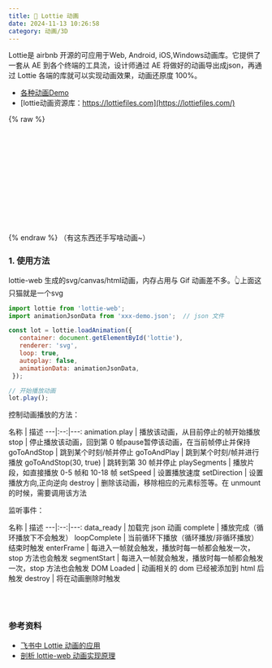 ```yaml
---
title: 🤔 Lottie 动画
date: 2024-11-13 10:26:58
category: 动画/3D
---
```

Lottie是 airbnb 开源的可应用于Web, Android, iOS,Windows动画库。它提供了一套从 AE 到各个终端的工具流，设计师通过 AE 将做好的动画导出成json，再通过 Lottie 各端的库就可以实现动画效果，动画还原度 100%。

- [各种动画Demo](https://codepen.io/collection/nVYWZR/)
- [lottie动画资源库：https://lottiefiles.com](https://lottiefiles.com/)


{% raw %}
<div id="lottie" style="display: block; width: 200px; height: 200px"></div>
<script src="https://unpkg.com/lottie-web@5.12.2/build/player/lottie.min.js"></script>
<script>
lottie.loadAnimation({
   container: document.getElementById('lottie'), 
   renderer: 'svg',
   loop: true,
   autoplay: false,
   animationData:  {
  "v": "5.8.1",
  "fr": 60,
  "ip": 0,
  "op": 65,
  "w": 400,
  "h": 400,
  "nm": "Comp 1",
  "ddd": 0,
  "assets": [

  ],
  "layers": [
    {
      "ddd": 0,
      "ind": 1,
      "ty": 4,
      "nm": "Lapa",
      "sr": 1,
      "ks": {
        "o": {
          "a": 0,
          "k": 100,
          "ix": 11
        },
        "r": {
          "a": 1,
          "k": [
            {
              "i": {
                "x": [
                  0.34
                ],
                "y": [
                  1
                ]
              },
              "o": {
                "x": [
                  0.66
                ],
                "y": [
                  0
                ]
              },
              "t": 7,
              "s": [
                49
              ]
            },
            {
              "t": 53,
              "s": [
                -39
              ]
            }
          ],
          "ix": 10
        },
        "p": {
          "a": 1,
          "k": [
            {
              "i": {
                "x": 0.34,
                "y": 1
              },
              "o": {
                "x": 0.66,
                "y": 0
              },
              "t": 5,
              "s": [
                168.5,
                250,
                0
              ],
              "to": [
                -5.417,
                0,
                0
              ],
              "ti": [
                0,
                0,
                0
              ]
            },
            {
              "i": {
                "x": 0.34,
                "y": 1
              },
              "o": {
                "x": 0.66,
                "y": 0
              },
              "t": 31,
              "s": [
                136,
                250,
                0
              ],
              "to": [
                0,
                0,
                0
              ],
              "ti": [
                -5.417,
                0,
                0
              ]
            },
            {
              "t": 58,
              "s": [
                180.5,
                250,
                0
              ]
            }
          ],
          "ix": 2,
          "l": 2
        },
        "a": {
          "a": 0,
          "k": [
            -66.5,
            50,
            0
          ],
          "ix": 1,
          "l": 2
        },
        "s": {
          "a": 0,
          "k": [
            100,
            100,
            100
          ],
          "ix": 6,
          "l": 2
        }
      },
      "ao": 0,
      "shapes": [
        {
          "ty": "gr",
          "it": [
            {
              "ind": 0,
              "ty": "sh",
              "ix": 1,
              "ks": {
                "a": 0,
                "k": {
                  "i": [
                    [
                      0,
                      0
                    ],
                    [
                      -1,
                      -16
                    ],
                    [
                      -4.5,
                      -3
                    ],
                    [
                      -8,
                      6.5
                    ],
                    [
                      0,
                      0
                    ]
                  ],
                  "o": [
                    [
                      0,
                      0
                    ],
                    [
                      1,
                      16
                    ],
                    [
                      4.5,
                      3
                    ],
                    [
                      7.703,
                      -6.258
                    ],
                    [
                      0,
                      0
                    ]
                  ],
                  "v": [
                    [
                      -68,
                      40
                    ],
                    [
                      -114.5,
                      41
                    ],
                    [
                      -109,
                      55.75
                    ],
                    [
                      -91.5,
                      51
                    ],
                    [
                      -70.5,
                      62.5
                    ]
                  ],
                  "c": true
                },
                "ix": 2
              },
              "nm": "Path 1",
              "mn": "ADBE Vector Shape - Group",
              "hd": false
            },
            {
              "ty": "fl",
              "c": {
                "a": 0,
                "k": [
                  0,
                  0,
                  0,
                  1
                ],
                "ix": 4
              },
              "o": {
                "a": 0,
                "k": 100,
                "ix": 5
              },
              "r": 1,
              "bm": 0,
              "nm": "Fill 1",
              "mn": "ADBE Vector Graphic - Fill",
              "hd": false
            },
            {
              "ty": "tr",
              "p": {
                "a": 0,
                "k": [
                  -68,
                  39.5
                ],
                "ix": 2
              },
              "a": {
                "a": 0,
                "k": [
                  -68,
                  39.5
                ],
                "ix": 1
              },
              "s": {
                "a": 0,
                "k": [
                  100,
                  100
                ],
                "ix": 3
              },
              "r": {
                "a": 0,
                "k": 0,
                "ix": 6
              },
              "o": {
                "a": 0,
                "k": 100,
                "ix": 7
              },
              "sk": {
                "a": 0,
                "k": 0,
                "ix": 4
              },
              "sa": {
                "a": 0,
                "k": 0,
                "ix": 5
              },
              "nm": "Transform"
            }
          ],
          "nm": "Shape 1",
          "np": 3,
          "cix": 2,
          "bm": 0,
          "ix": 1,
          "mn": "ADBE Vector Group",
          "hd": false
        }
      ],
      "ip": 0,
      "op": 65,
      "st": 0,
      "bm": 0
    },
    {
      "ddd": 0,
      "ind": 2,
      "ty": 4,
      "nm": "tale",
      "sr": 1,
      "ks": {
        "o": {
          "a": 0,
          "k": 100,
          "ix": 11
        },
        "r": {
          "a": 0,
          "k": 0,
          "ix": 10
        },
        "p": {
          "a": 0,
          "k": [
            232.625,
            200.5,
            0
          ],
          "ix": 2,
          "l": 2
        },
        "a": {
          "a": 0,
          "k": [
            0,
            0,
            0
          ],
          "ix": 1,
          "l": 2
        },
        "s": {
          "a": 0,
          "k": [
            106.374,
            101.081,
            100
          ],
          "ix": 6,
          "l": 2
        }
      },
      "ao": 0,
      "shapes": [
        {
          "ty": "gr",
          "it": [
            {
              "ind": 0,
              "ty": "sh",
              "ix": 1,
              "ks": {
                "a": 1,
                "k": [
                  {
                    "i": {
                      "x": 0.29,
                      "y": 1
                    },
                    "o": {
                      "x": 0.71,
                      "y": 0
                    },
                    "t": 0,
                    "s": [
                      {
                        "i": [
                          [
                            0,
                            0
                          ],
                          [
                            20.5,
                            -43.5
                          ],
                          [
                            8.5,
                            0
                          ]
                        ],
                        "o": [
                          [
                            0,
                            0
                          ],
                          [
                            -20.5,
                            43.5
                          ],
                          [
                            -8.5,
                            0
                          ]
                        ],
                        "v": [
                          [
                            127.5,
                            15
                          ],
                          [
                            84.5,
                            60.5
                          ],
                          [
                            20.5,
                            92.5
                          ]
                        ],
                        "c": false
                      }
                    ]
                  },
                  {
                    "i": {
                      "x": 0.29,
                      "y": 1
                    },
                    "o": {
                      "x": 0.71,
                      "y": 0
                    },
                    "t": 4,
                    "s": [
                      {
                        "i": [
                          [
                            0,
                            0
                          ],
                          [
                            14.52,
                            -15.566
                          ],
                          [
                            8.5,
                            0
                          ]
                        ],
                        "o": [
                          [
                            0,
                            0
                          ],
                          [
                            -27.75,
                            29.75
                          ],
                          [
                            -8.5,
                            0
                          ]
                        ],
                        "v": [
                          [
                            124.75,
                            33.5
                          ],
                          [
                            107,
                            68.75
                          ],
                          [
                            20.5,
                            92.5
                          ]
                        ],
                        "c": false
                      }
                    ]
                  },
                  {
                    "i": {
                      "x": 0.29,
                      "y": 1
                    },
                    "o": {
                      "x": 0.71,
                      "y": 0
                    },
                    "t": 13,
                    "s": [
                      {
                        "i": [
                          [
                            0,
                            0
                          ],
                          [
                            29.5,
                            -4.25
                          ],
                          [
                            8.5,
                            0
                          ]
                        ],
                        "o": [
                          [
                            0,
                            0
                          ],
                          [
                            -40.267,
                            5.801
                          ],
                          [
                            -8.5,
                            0
                          ]
                        ],
                        "v": [
                          [
                            130,
                            75
                          ],
                          [
                            100.5,
                            91.75
                          ],
                          [
                            20.5,
                            92.5
                          ]
                        ],
                        "c": false
                      }
                    ]
                  },
                  {
                    "i": {
                      "x": 0.29,
                      "y": 1
                    },
                    "o": {
                      "x": 0.71,
                      "y": 0
                    },
                    "t": 19,
                    "s": [
                      {
                        "i": [
                          [
                            0,
                            0
                          ],
                          [
                            29.805,
                            0
                          ],
                          [
                            8.5,
                            0
                          ]
                        ],
                        "o": [
                          [
                            0,
                            0
                          ],
                          [
                            -37.25,
                            0
                          ],
                          [
                            -8.5,
                            0
                          ]
                        ],
                        "v": [
                          [
                            145.75,
                            92.5
                          ],
                          [
                            97.25,
                            92.75
                          ],
                          [
                            20.5,
                            92.5
                          ]
                        ],
                        "c": false
                      }
                    ]
                  },
                  {
                    "i": {
                      "x": 0.29,
                      "y": 1
                    },
                    "o": {
                      "x": 0.167,
                      "y": 0
                    },
                    "t": 38,
                    "s": [
                      {
                        "i": [
                          [
                            0,
                            0
                          ],
                          [
                            29.5,
                            -4.25
                          ],
                          [
                            8.5,
                            0
                          ]
                        ],
                        "o": [
                          [
                            0,
                            0
                          ],
                          [
                            -40.267,
                            5.801
                          ],
                          [
                            -8.5,
                            0
                          ]
                        ],
                        "v": [
                          [
                            130,
                            75
                          ],
                          [
                            100.5,
                            91.75
                          ],
                          [
                            20.5,
                            92.5
                          ]
                        ],
                        "c": false
                      }
                    ]
                  },
                  {
                    "i": {
                      "x": 0.29,
                      "y": 1
                    },
                    "o": {
                      "x": 0.167,
                      "y": 0
                    },
                    "t": 50,
                    "s": [
                      {
                        "i": [
                          [
                            0,
                            0
                          ],
                          [
                            29.805,
                            0
                          ],
                          [
                            8.5,
                            0
                          ]
                        ],
                        "o": [
                          [
                            0,
                            0
                          ],
                          [
                            -37.25,
                            0
                          ],
                          [
                            -8.5,
                            0
                          ]
                        ],
                        "v": [
                          [
                            145.75,
                            92.5
                          ],
                          [
                            97.25,
                            92.75
                          ],
                          [
                            20.5,
                            92.5
                          ]
                        ],
                        "c": false
                      }
                    ]
                  },
                  {
                    "t": 62,
                    "s": [
                      {
                        "i": [
                          [
                            0,
                            0
                          ],
                          [
                            20.5,
                            -43.5
                          ],
                          [
                            8.5,
                            0
                          ]
                        ],
                        "o": [
                          [
                            0,
                            0
                          ],
                          [
                            -20.5,
                            43.5
                          ],
                          [
                            -8.5,
                            0
                          ]
                        ],
                        "v": [
                          [
                            127.5,
                            15
                          ],
                          [
                            84.5,
                            60.5
                          ],
                          [
                            20.5,
                            92.5
                          ]
                        ],
                        "c": false
                      }
                    ]
                  }
                ],
                "ix": 2,
                "x": "var $bm_rt;$bm_rt = content('Shape 1').content('Path 1').path;"
              },
              "nm": "Path 1",
              "mn": "ADBE Vector Shape - Group",
              "hd": false
            },
            {
              "ty": "st",
              "c": {
                "a": 0,
                "k": [
                  0,
                  0,
                  0,
                  1
                ],
                "ix": 3
              },
              "o": {
                "a": 0,
                "k": 100,
                "ix": 4
              },
              "w": {
                "a": 0,
                "k": 20,
                "ix": 5
              },
              "lc": 2,
              "lj": 1,
              "ml": 4,
              "bm": 0,
              "nm": "Stroke 1",
              "mn": "ADBE Vector Graphic - Stroke",
              "hd": false
            },
            {
              "ty": "tr",
              "p": {
                "a": 0,
                "k": [
                  0,
                  -0.124
                ],
                "ix": 2
              },
              "a": {
                "a": 0,
                "k": [
                  0,
                  0
                ],
                "ix": 1
              },
              "s": {
                "a": 0,
                "k": [
                  100,
                  100
                ],
                "ix": 3
              },
              "r": {
                "a": 0,
                "k": 0,
                "ix": 6
              },
              "o": {
                "a": 0,
                "k": 100,
                "ix": 7
              },
              "sk": {
                "a": 0,
                "k": 0,
                "ix": 4
              },
              "sa": {
                "a": 0,
                "k": 0,
                "ix": 5
              },
              "nm": "Transform"
            }
          ],
          "nm": "Shape 1",
          "np": 3,
          "cix": 2,
          "bm": 0,
          "ix": 1,
          "mn": "ADBE Vector Group",
          "hd": false
        }
      ],
      "ip": 0,
      "op": 65,
      "st": 0,
      "bm": 0
    },
    {
      "ddd": 0,
      "ind": 3,
      "ty": 4,
      "nm": "eye 2",
      "sr": 1,
      "ks": {
        "o": {
          "a": 0,
          "k": 100,
          "ix": 11
        },
        "r": {
          "a": 0,
          "k": 0,
          "ix": 10
        },
        "p": {
          "a": 0,
          "k": [
            144,
            135.75,
            0
          ],
          "ix": 2,
          "l": 2
        },
        "a": {
          "a": 0,
          "k": [
            -1.375,
            -47.25,
            0
          ],
          "ix": 1,
          "l": 2
        },
        "s": {
          "a": 0,
          "k": [
            100,
            100,
            100
          ],
          "ix": 6,
          "l": 2
        }
      },
      "ao": 0,
      "shapes": [
        {
          "ty": "gr",
          "it": [
            {
              "d": 1,
              "ty": "el",
              "s": {
                "a": 0,
                "k": [
                  11.875,
                  16.5
                ],
                "ix": 2
              },
              "p": {
                "a": 0,
                "k": [
                  0,
                  0
                ],
                "ix": 3
              },
              "nm": "Ellipse Path 1",
              "mn": "ADBE Vector Shape - Ellipse",
              "hd": false
            },
            {
              "ty": "fl",
              "c": {
                "a": 0,
                "k": [
                  0,
                  0,
                  0,
                  1
                ],
                "ix": 4
              },
              "o": {
                "a": 0,
                "k": 100,
                "ix": 5
              },
              "r": 1,
              "bm": 0,
              "nm": "Fill 1",
              "mn": "ADBE Vector Graphic - Fill",
              "hd": false
            },
            {
              "ty": "tr",
              "p": {
                "a": 0,
                "k": [
                  -0.812,
                  -25.125
                ],
                "ix": 2
              },
              "a": {
                "a": 0,
                "k": [
                  0,
                  0
                ],
                "ix": 1
              },
              "s": {
                "a": 0,
                "k": [
                  100,
                  100
                ],
                "ix": 3
              },
              "r": {
                "a": 0,
                "k": 0,
                "ix": 6
              },
              "o": {
                "a": 0,
                "k": 100,
                "ix": 7
              },
              "sk": {
                "a": 0,
                "k": 0,
                "ix": 4
              },
              "sa": {
                "a": 0,
                "k": 0,
                "ix": 5
              },
              "nm": "Transform"
            }
          ],
          "nm": "Ellipse 1",
          "np": 3,
          "cix": 2,
          "bm": 0,
          "ix": 1,
          "mn": "ADBE Vector Group",
          "hd": false
        },
        {
          "ty": "gr",
          "it": [
            {
              "d": 1,
              "ty": "el",
              "s": {
                "a": 0,
                "k": [
                  43.25,
                  17.125
                ],
                "ix": 2
              },
              "p": {
                "a": 0,
                "k": [
                  0,
                  0
                ],
                "ix": 3
              },
              "nm": "Ellipse Path 1",
              "mn": "ADBE Vector Shape - Ellipse",
              "hd": false
            },
            {
              "ty": "fl",
              "c": {
                "a": 0,
                "k": [
                  0,
                  0,
                  0,
                  1
                ],
                "ix": 4
              },
              "o": {
                "a": 0,
                "k": 100,
                "ix": 5
              },
              "r": 1,
              "bm": 0,
              "nm": "Fill 1",
              "mn": "ADBE Vector Graphic - Fill",
              "hd": false
            },
            {
              "ty": "tr",
              "p": {
                "a": 0,
                "k": [
                  -1.375,
                  -42.688
                ],
                "ix": 2
              },
              "a": {
                "a": 0,
                "k": [
                  0,
                  -8
                ],
                "ix": 1
              },
              "s": {
                "a": 1,
                "k": [
                  {
                    "i": {
                      "x": [
                        0.22,
                        0.22
                      ],
                      "y": [
                        1,
                        1
                      ]
                    },
                    "o": {
                      "x": [
                        0.78,
                        0.78
                      ],
                      "y": [
                        0,
                        0
                      ]
                    },
                    "t": 0,
                    "s": [
                      100,
                      100
                    ]
                  },
                  {
                    "i": {
                      "x": [
                        0.22,
                        0.22
                      ],
                      "y": [
                        1,
                        1
                      ]
                    },
                    "o": {
                      "x": [
                        0.78,
                        0.78
                      ],
                      "y": [
                        0,
                        0
                      ]
                    },
                    "t": 14,
                    "s": [
                      100,
                      200
                    ]
                  },
                  {
                    "t": 26,
                    "s": [
                      100,
                      100
                    ]
                  }
                ],
                "ix": 3
              },
              "r": {
                "a": 0,
                "k": 0,
                "ix": 6
              },
              "o": {
                "a": 0,
                "k": 100,
                "ix": 7
              },
              "sk": {
                "a": 0,
                "k": 0,
                "ix": 4
              },
              "sa": {
                "a": 0,
                "k": 0,
                "ix": 5
              },
              "nm": "Transform"
            }
          ],
          "nm": "Ellipse 3",
          "np": 3,
          "cix": 2,
          "bm": 0,
          "ix": 2,
          "mn": "ADBE Vector Group",
          "hd": false
        },
        {
          "ty": "gr",
          "it": [
            {
              "d": 1,
              "ty": "el",
              "s": {
                "a": 0,
                "k": [
                  33,
                  33
                ],
                "ix": 2
              },
              "p": {
                "a": 0,
                "k": [
                  0,
                  0
                ],
                "ix": 3
              },
              "nm": "Ellipse Path 1",
              "mn": "ADBE Vector Shape - Ellipse",
              "hd": false
            },
            {
              "ty": "fl",
              "c": {
                "a": 0,
                "k": [
                  0.929411764706,
                  0.929411764706,
                  0.929411764706,
                  1
                ],
                "ix": 4
              },
              "o": {
                "a": 0,
                "k": 100,
                "ix": 5
              },
              "r": 1,
              "bm": 0,
              "nm": "Fill 1",
              "mn": "ADBE Vector Graphic - Fill",
              "hd": false
            },
            {
              "ty": "tr",
              "p": {
                "a": 0,
                "k": [
                  -0.75,
                  -24.75
                ],
                "ix": 2
              },
              "a": {
                "a": 0,
                "k": [
                  0,
                  0
                ],
                "ix": 1
              },
              "s": {
                "a": 0,
                "k": [
                  100,
                  100
                ],
                "ix": 3
              },
              "r": {
                "a": 0,
                "k": 0,
                "ix": 6
              },
              "o": {
                "a": 0,
                "k": 100,
                "ix": 7
              },
              "sk": {
                "a": 0,
                "k": 0,
                "ix": 4
              },
              "sa": {
                "a": 0,
                "k": 0,
                "ix": 5
              },
              "nm": "Transform"
            }
          ],
          "nm": "Ellipse 2",
          "np": 3,
          "cix": 2,
          "bm": 0,
          "ix": 3,
          "mn": "ADBE Vector Group",
          "hd": false
        }
      ],
      "ip": 0,
      "op": 65,
      "st": 0,
      "bm": 0
    },
    {
      "ddd": 0,
      "ind": 4,
      "ty": 4,
      "nm": "eye",
      "sr": 1,
      "ks": {
        "o": {
          "a": 0,
          "k": 100,
          "ix": 11
        },
        "r": {
          "a": 0,
          "k": 0,
          "ix": 10
        },
        "p": {
          "a": 0,
          "k": [
            190,
            135.75,
            0
          ],
          "ix": 2,
          "l": 2
        },
        "a": {
          "a": 0,
          "k": [
            -1.375,
            -47.25,
            0
          ],
          "ix": 1,
          "l": 2
        },
        "s": {
          "a": 0,
          "k": [
            100,
            100,
            100
          ],
          "ix": 6,
          "l": 2
        }
      },
      "ao": 0,
      "shapes": [
        {
          "ty": "gr",
          "it": [
            {
              "d": 1,
              "ty": "el",
              "s": {
                "a": 0,
                "k": [
                  11.875,
                  16.5
                ],
                "ix": 2
              },
              "p": {
                "a": 0,
                "k": [
                  0,
                  0
                ],
                "ix": 3
              },
              "nm": "Ellipse Path 1",
              "mn": "ADBE Vector Shape - Ellipse",
              "hd": false
            },
            {
              "ty": "fl",
              "c": {
                "a": 0,
                "k": [
                  0,
                  0,
                  0,
                  1
                ],
                "ix": 4
              },
              "o": {
                "a": 0,
                "k": 100,
                "ix": 5
              },
              "r": 1,
              "bm": 0,
              "nm": "Fill 1",
              "mn": "ADBE Vector Graphic - Fill",
              "hd": false
            },
            {
              "ty": "tr",
              "p": {
                "a": 0,
                "k": [
                  -0.812,
                  -25.125
                ],
                "ix": 2
              },
              "a": {
                "a": 0,
                "k": [
                  0,
                  0
                ],
                "ix": 1
              },
              "s": {
                "a": 0,
                "k": [
                  100,
                  100
                ],
                "ix": 3
              },
              "r": {
                "a": 0,
                "k": 0,
                "ix": 6
              },
              "o": {
                "a": 0,
                "k": 100,
                "ix": 7
              },
              "sk": {
                "a": 0,
                "k": 0,
                "ix": 4
              },
              "sa": {
                "a": 0,
                "k": 0,
                "ix": 5
              },
              "nm": "Transform"
            }
          ],
          "nm": "Ellipse 1",
          "np": 3,
          "cix": 2,
          "bm": 0,
          "ix": 1,
          "mn": "ADBE Vector Group",
          "hd": false
        },
        {
          "ty": "gr",
          "it": [
            {
              "d": 1,
              "ty": "el",
              "s": {
                "a": 0,
                "k": [
                  43.25,
                  17.125
                ],
                "ix": 2
              },
              "p": {
                "a": 0,
                "k": [
                  0,
                  0
                ],
                "ix": 3
              },
              "nm": "Ellipse Path 1",
              "mn": "ADBE Vector Shape - Ellipse",
              "hd": false
            },
            {
              "ty": "fl",
              "c": {
                "a": 0,
                "k": [
                  0,
                  0,
                  0,
                  1
                ],
                "ix": 4
              },
              "o": {
                "a": 0,
                "k": 100,
                "ix": 5
              },
              "r": 1,
              "bm": 0,
              "nm": "Fill 1",
              "mn": "ADBE Vector Graphic - Fill",
              "hd": false
            },
            {
              "ty": "tr",
              "p": {
                "a": 0,
                "k": [
                  -1.375,
                  -42.688
                ],
                "ix": 2
              },
              "a": {
                "a": 0,
                "k": [
                  0,
                  -8
                ],
                "ix": 1
              },
              "s": {
                "a": 1,
                "k": [
                  {
                    "i": {
                      "x": [
                        0.22,
                        0.22
                      ],
                      "y": [
                        1,
                        1
                      ]
                    },
                    "o": {
                      "x": [
                        0.78,
                        0.78
                      ],
                      "y": [
                        0,
                        0
                      ]
                    },
                    "t": 0,
                    "s": [
                      100,
                      100
                    ]
                  },
                  {
                    "i": {
                      "x": [
                        0.22,
                        0.22
                      ],
                      "y": [
                        1,
                        1
                      ]
                    },
                    "o": {
                      "x": [
                        0.78,
                        0.78
                      ],
                      "y": [
                        0,
                        0
                      ]
                    },
                    "t": 14,
                    "s": [
                      100,
                      200
                    ]
                  },
                  {
                    "t": 26,
                    "s": [
                      100,
                      100
                    ]
                  }
                ],
                "ix": 3
              },
              "r": {
                "a": 0,
                "k": 0,
                "ix": 6
              },
              "o": {
                "a": 0,
                "k": 100,
                "ix": 7
              },
              "sk": {
                "a": 0,
                "k": 0,
                "ix": 4
              },
              "sa": {
                "a": 0,
                "k": 0,
                "ix": 5
              },
              "nm": "Transform"
            }
          ],
          "nm": "Ellipse 3",
          "np": 3,
          "cix": 2,
          "bm": 0,
          "ix": 2,
          "mn": "ADBE Vector Group",
          "hd": false
        },
        {
          "ty": "gr",
          "it": [
            {
              "d": 1,
              "ty": "el",
              "s": {
                "a": 0,
                "k": [
                  33,
                  33
                ],
                "ix": 2
              },
              "p": {
                "a": 0,
                "k": [
                  0,
                  0
                ],
                "ix": 3
              },
              "nm": "Ellipse Path 1",
              "mn": "ADBE Vector Shape - Ellipse",
              "hd": false
            },
            {
              "ty": "fl",
              "c": {
                "a": 0,
                "k": [
                  0.929411764706,
                  0.929411764706,
                  0.929411764706,
                  1
                ],
                "ix": 4
              },
              "o": {
                "a": 0,
                "k": 100,
                "ix": 5
              },
              "r": 1,
              "bm": 0,
              "nm": "Fill 1",
              "mn": "ADBE Vector Graphic - Fill",
              "hd": false
            },
            {
              "ty": "tr",
              "p": {
                "a": 0,
                "k": [
                  -0.75,
                  -24.75
                ],
                "ix": 2
              },
              "a": {
                "a": 0,
                "k": [
                  0,
                  0
                ],
                "ix": 1
              },
              "s": {
                "a": 0,
                "k": [
                  100,
                  100
                ],
                "ix": 3
              },
              "r": {
                "a": 0,
                "k": 0,
                "ix": 6
              },
              "o": {
                "a": 0,
                "k": 100,
                "ix": 7
              },
              "sk": {
                "a": 0,
                "k": 0,
                "ix": 4
              },
              "sa": {
                "a": 0,
                "k": 0,
                "ix": 5
              },
              "nm": "Transform"
            }
          ],
          "nm": "Ellipse 2",
          "np": 3,
          "cix": 2,
          "bm": 0,
          "ix": 3,
          "mn": "ADBE Vector Group",
          "hd": false
        }
      ],
      "ip": 0,
      "op": 65,
      "st": 0,
      "bm": 0
    },
    {
      "ddd": 0,
      "ind": 5,
      "ty": 4,
      "nm": "body",
      "sr": 1,
      "ks": {
        "o": {
          "a": 0,
          "k": 100,
          "ix": 11
        },
        "r": {
          "a": 0,
          "k": 0,
          "ix": 10
        },
        "p": {
          "a": 0,
          "k": [
            190,
            183,
            0
          ],
          "ix": 2,
          "l": 2
        },
        "a": {
          "a": 0,
          "k": [
            0,
            0,
            0
          ],
          "ix": 1,
          "l": 2
        },
        "s": {
          "a": 0,
          "k": [
            100,
            100,
            100
          ],
          "ix": 6,
          "l": 2
        }
      },
      "ao": 0,
      "shapes": [
        {
          "ty": "gr",
          "it": [
            {
              "ty": "st",
              "c": {
                "a": 0,
                "k": [
                  1,
                  1,
                  1,
                  1
                ],
                "ix": 3
              },
              "o": {
                "a": 0,
                "k": 100,
                "ix": 4
              },
              "w": {
                "a": 0,
                "k": 2,
                "ix": 5
              },
              "lc": 1,
              "lj": 1,
              "ml": 4,
              "bm": 0,
              "nm": "Stroke 1",
              "mn": "ADBE Vector Graphic - Stroke",
              "hd": false
            },
            {
              "ty": "fl",
              "c": {
                "a": 0,
                "k": [
                  0,
                  0,
                  0,
                  1
                ],
                "ix": 4
              },
              "o": {
                "a": 0,
                "k": 100,
                "ix": 5
              },
              "r": 1,
              "bm": 0,
              "nm": "Fill 1",
              "mn": "ADBE Vector Graphic - Fill",
              "hd": false
            },
            {
              "ty": "tr",
              "p": {
                "a": 0,
                "k": [
                  0,
                  0
                ],
                "ix": 2
              },
              "a": {
                "a": 0,
                "k": [
                  0,
                  0
                ],
                "ix": 1
              },
              "s": {
                "a": 0,
                "k": [
                  100,
                  100
                ],
                "ix": 3
              },
              "r": {
                "a": 0,
                "k": 0,
                "ix": 6
              },
              "o": {
                "a": 0,
                "k": 100,
                "ix": 7
              },
              "sk": {
                "a": 0,
                "k": 0,
                "ix": 4
              },
              "sa": {
                "a": 0,
                "k": 0,
                "ix": 5
              },
              "nm": "Transform"
            }
          ],
          "nm": "Shape 2",
          "np": 2,
          "cix": 2,
          "bm": 0,
          "ix": 1,
          "mn": "ADBE Vector Group",
          "hd": false
        },
        {
          "ty": "gr",
          "it": [
            {
              "ind": 0,
              "ty": "sh",
              "ix": 1,
              "ks": {
                "a": 0,
                "k": {
                  "i": [
                    [
                      8.5,
                      -21.5
                    ],
                    [
                      -1.75,
                      -11.25
                    ],
                    [
                      -2.75,
                      -32.75
                    ],
                    [
                      0,
                      0
                    ],
                    [
                      -2.548,
                      -8.493
                    ],
                    [
                      -5,
                      0
                    ],
                    [
                      0,
                      0
                    ],
                    [
                      -1,
                      8.5
                    ],
                    [
                      10,
                      37
                    ],
                    [
                      1.5,
                      17.5
                    ],
                    [
                      9,
                      27.5
                    ],
                    [
                      2.339,
                      -7.796
                    ],
                    [
                      27.56,
                      -6.89
                    ]
                  ],
                  "o": [
                    [
                      -8.5,
                      21.5
                    ],
                    [
                      1.75,
                      11.25
                    ],
                    [
                      2.75,
                      32.75
                    ],
                    [
                      0,
                      0
                    ],
                    [
                      0.75,
                      2.5
                    ],
                    [
                      5,
                      0
                    ],
                    [
                      0,
                      0
                    ],
                    [
                      1,
                      -8.5
                    ],
                    [
                      -10,
                      -37
                    ],
                    [
                      -1.5,
                      -17.5
                    ],
                    [
                      -9,
                      -27.5
                    ],
                    [
                      -0.375,
                      1.25
                    ],
                    [
                      -0.875,
                      0.25
                    ]
                  ],
                  "v": [
                    [
                      -71.125,
                      -70.75
                    ],
                    [
                      -76,
                      0.25
                    ],
                    [
                      -64,
                      48.75
                    ],
                    [
                      -60,
                      110.25
                    ],
                    [
                      -67,
                      119.5
                    ],
                    [
                      -62.25,
                      122
                    ],
                    [
                      62.5,
                      122
                    ],
                    [
                      65.5,
                      108.5
                    ],
                    [
                      60,
                      54.5
                    ],
                    [
                      34.5,
                      -2.5
                    ],
                    [
                      24,
                      -67
                    ],
                    [
                      7,
                      -59.5
                    ],
                    [
                      -56.125,
                      -58.25
                    ]
                  ],
                  "c": true
                },
                "ix": 2
              },
              "nm": "Path 1",
              "mn": "ADBE Vector Shape - Group",
              "hd": false
            },
            {
              "ty": "st",
              "c": {
                "a": 0,
                "k": [
                  1,
                  1,
                  1,
                  1
                ],
                "ix": 3
              },
              "o": {
                "a": 0,
                "k": 100,
                "ix": 4
              },
              "w": {
                "a": 0,
                "k": 2,
                "ix": 5
              },
              "lc": 1,
              "lj": 1,
              "ml": 4,
              "bm": 0,
              "nm": "Stroke 1",
              "mn": "ADBE Vector Graphic - Stroke",
              "hd": false
            },
            {
              "ty": "fl",
              "c": {
                "a": 0,
                "k": [
                  0,
                  0,
                  0,
                  1
                ],
                "ix": 4
              },
              "o": {
                "a": 0,
                "k": 100,
                "ix": 5
              },
              "r": 1,
              "bm": 0,
              "nm": "Fill 1",
              "mn": "ADBE Vector Graphic - Fill",
              "hd": false
            },
            {
              "ty": "tr",
              "p": {
                "a": 0,
                "k": [
                  0,
                  0
                ],
                "ix": 2
              },
              "a": {
                "a": 0,
                "k": [
                  0,
                  0
                ],
                "ix": 1
              },
              "s": {
                "a": 0,
                "k": [
                  100,
                  100
                ],
                "ix": 3
              },
              "r": {
                "a": 0,
                "k": 0,
                "ix": 6
              },
              "o": {
                "a": 0,
                "k": 100,
                "ix": 7
              },
              "sk": {
                "a": 0,
                "k": 0,
                "ix": 4
              },
              "sa": {
                "a": 0,
                "k": 0,
                "ix": 5
              },
              "nm": "Transform"
            }
          ],
          "nm": "Shape 1",
          "np": 3,
          "cix": 2,
          "bm": 0,
          "ix": 2,
          "mn": "ADBE Vector Group",
          "hd": false
        }
      ],
      "ip": 0,
      "op": 65,
      "st": 0,
      "bm": 0
    },
    {
      "ddd": 0,
      "ind": 6,
      "ty": 4,
      "nm": "cup",
      "sr": 1,
      "ks": {
        "o": {
          "a": 1,
          "k": [
            {
              "i": {
                "x": [
                  0.4
                ],
                "y": [
                  1
                ]
              },
              "o": {
                "x": [
                  0.6
                ],
                "y": [
                  0
                ]
              },
              "t": 33,
              "s": [
                100
              ]
            },
            {
              "t": 64,
              "s": [
                0
              ]
            }
          ],
          "ix": 11
        },
        "r": {
          "a": 1,
          "k": [
            {
              "i": {
                "x": [
                  0.4
                ],
                "y": [
                  1
                ]
              },
              "o": {
                "x": [
                  0.6
                ],
                "y": [
                  0
                ]
              },
              "t": 30,
              "s": [
                0
              ]
            },
            {
              "t": 45,
              "s": [
                -56
              ]
            }
          ],
          "ix": 10
        },
        "p": {
          "a": 1,
          "k": [
            {
              "i": {
                "x": 0.4,
                "y": 1
              },
              "o": {
                "x": 0.6,
                "y": 0
              },
              "t": 30,
              "s": [
                81.25,
                303.25,
                0
              ],
              "to": [
                -5.333,
                27.167,
                0
              ],
              "ti": [
                5.333,
                -27.167,
                0
              ]
            },
            {
              "t": 65,
              "s": [
                49.25,
                466.25,
                0
              ]
            }
          ],
          "ix": 2,
          "l": 2
        },
        "a": {
          "a": 0,
          "k": [
            296.706,
            356.03,
            0
          ],
          "ix": 1,
          "l": 2
        },
        "s": {
          "a": 0,
          "k": [
            18.103,
            18.103,
            100
          ],
          "ix": 6,
          "l": 2
        }
      },
      "ao": 0,
      "shapes": [
        {
          "ty": "gr",
          "it": [
            {
              "ind": 0,
              "ty": "sh",
              "ix": 1,
              "ks": {
                "a": 0,
                "k": {
                  "i": [
                    [
                      0.966,
                      -0.966
                    ],
                    [
                      0,
                      -9.683
                    ],
                    [
                      21.363,
                      2.705
                    ],
                    [
                      5.028,
                      -0.094
                    ],
                    [
                      0,
                      0
                    ],
                    [
                      -6.032,
                      -4.295
                    ],
                    [
                      17.171,
                      -28.476
                    ],
                    [
                      -30.215,
                      88.283
                    ],
                    [
                      -23.622,
                      -0.17
                    ],
                    [
                      0,
                      0
                    ],
                    [
                      -9.052,
                      -81.353
                    ],
                    [
                      -61.255,
                      -5.087
                    ],
                    [
                      0,
                      -18.269
                    ],
                    [
                      -123.286,
                      0.247
                    ],
                    [
                      -13.291,
                      17.952
                    ],
                    [
                      0,
                      162.767
                    ],
                    [
                      0,
                      0
                    ],
                    [
                      0,
                      0
                    ]
                  ],
                  "o": [
                    [
                      -0.966,
                      0.969
                    ],
                    [
                      0,
                      23.823
                    ],
                    [
                      -5.294,
                      -0.671
                    ],
                    [
                      0,
                      0
                    ],
                    [
                      6.648,
                      0.512
                    ],
                    [
                      21.074,
                      15.007
                    ],
                    [
                      -44.498,
                      73.804
                    ],
                    [
                      12.145,
                      -35.489
                    ],
                    [
                      0,
                      0
                    ],
                    [
                      -61.683,
                      2.756
                    ],
                    [
                      6.676,
                      60.003
                    ],
                    [
                      32.063,
                      2.663
                    ],
                    [
                      0,
                      45.81
                    ],
                    [
                      96.187,
                      -0.193
                    ],
                    [
                      5.384,
                      -7.272
                    ],
                    [
                      0,
                      0
                    ],
                    [
                      0,
                      0
                    ],
                    [
                      -78.15,
                      -0.372
                    ]
                  ],
                  "v": [
                    [
                      -70.054,
                      -178.66
                    ],
                    [
                      -71.812,
                      -159.297
                    ],
                    [
                      -96.291,
                      -135.1
                    ],
                    [
                      -115.433,
                      -135.972
                    ],
                    [
                      -115.433,
                      -109.37
                    ],
                    [
                      -92.601,
                      -102.239
                    ],
                    [
                      -79.393,
                      44.838
                    ],
                    [
                      -175.104,
                      -52.196
                    ],
                    [
                      -114.384,
                      -109.462
                    ],
                    [
                      -114.384,
                      -135.873
                    ],
                    [
                      -206.834,
                      7.737
                    ],
                    [
                      -108.262,
                      102.185
                    ],
                    [
                      -71.812,
                      125.982
                    ],
                    [
                      73.99,
                      179.868
                    ],
                    [
                      210.445,
                      157.253
                    ],
                    [
                      215.886,
                      -14.584
                    ],
                    [
                      215.886,
                      -179.072
                    ],
                    [
                      73.795,
                      -179.743
                    ]
                  ],
                  "c": true
                },
                "ix": 2
              },
              "nm": "Path 1",
              "mn": "ADBE Vector Shape - Group",
              "hd": false
            },
            {
              "ty": "fl",
              "c": {
                "a": 0,
                "k": [
                  0,
                  0,
                  0,
                  1
                ],
                "ix": 4
              },
              "o": {
                "a": 0,
                "k": 100,
                "ix": 5
              },
              "r": 1,
              "bm": 0,
              "nm": "Fill 1",
              "mn": "ADBE Vector Graphic - Fill",
              "hd": false
            },
            {
              "ty": "tr",
              "p": {
                "a": 0,
                "k": [
                  208.114,
                  179.868
                ],
                "ix": 2
              },
              "a": {
                "a": 0,
                "k": [
                  0,
                  0
                ],
                "ix": 1
              },
              "s": {
                "a": 0,
                "k": [
                  100,
                  100
                ],
                "ix": 3
              },
              "r": {
                "a": 0,
                "k": 0,
                "ix": 6
              },
              "o": {
                "a": 0,
                "k": 100,
                "ix": 7
              },
              "sk": {
                "a": 0,
                "k": 0,
                "ix": 4
              },
              "sa": {
                "a": 0,
                "k": 0,
                "ix": 5
              },
              "nm": "Transform"
            }
          ],
          "nm": "Group 1",
          "np": 2,
          "cix": 2,
          "bm": 0,
          "ix": 1,
          "mn": "ADBE Vector Group",
          "hd": false
        }
      ],
      "ip": 0,
      "op": 65,
      "st": 0,
      "bm": 0
    }
  ],
  "markers": []
},
 });
lottie.play();
</script>
{% endraw %}
（有这东西还手写啥动画~）
<br/>


### 1. 使用方法
lottie-web 生成的svg/canvas/html动画，内存占用与 Gif 动画差不多。👆上面这只猫就是一个svg
```js
import lottie from 'lottie-web';
import animationJsonData from 'xxx-demo.json';  // json 文件

const lot = lottie.loadAnimation({
   container: document.getElementById('lottie'), 
   renderer: 'svg',
   loop: true,
   autoplay: false,
   animationData: animationJsonData,
 });

// 开始播放动画
lot.play();
```
控制动画播放的方法：

名称 | 描述
---|:--:|---:
animation.play | 播放该动画，从目前停止的帧开始播放
stop | 停止播放该动画，回到第 0 帧pause暂停该动画，在当前帧停止并保持
goToAndStop | 跳到某个时刻/帧并停止
goToAndPlay | 跳到某个时刻/帧并进行播放
goToAndStop(30, true) | 跳转到第 30 帧并停止
playSegments | 播放片段，如直接播放 0-5 帧和 10-18 帧
setSpeed | 设置播放速度 
setDirection | 设置播放方向,正向逆向
destroy | 删除该动画，移除相应的元素标签等。在 unmount 的时候，需要调用该方法


监听事件：

名称 | 描述
---|:--:|---:
data_ready | 加载完 json 动画
complete | 播放完成（循环播放下不会触发）
loopComplete | 当前循环下播放（循环播放/非循环播放）结束时触发
enterFrame | 每进入一帧就会触发，播放时每一帧都会触发一次，stop 方法也会触发
segmentStart | 每进入一帧就会触发，播放时每一帧都会触发一次，stop 方法也会触发
DOM Loaded | 动画相关的 dom 已经被添加到 html 后触发
destroy | 将在动画删除时触发

<br/>



<br/>

### 参考资料
- [飞书中 Lottie 动画的应用](https://juejin.cn/post/6966866737396449316?searchId=2025031820301931F0449995A29C1E9718)
- [剖析 lottie-web 动画实现原理](https://www.zhihu.com/search?type=content&q=lottie)